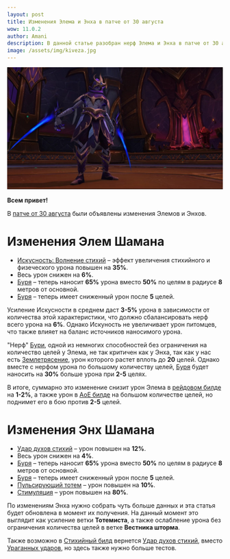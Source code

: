 ```yaml
---    
layout: post
title: Изменения Элема и Энха в патче от 30 августа 
wow: 11.0.2
author: Amani
description: В данной статье разобран нерф Элема и Энха в патче от 30 августа в The War Within.
image: /assets/img/kiveza.jpg
---
```



<p align="center">
    <img src="/assets/img/kiveza.jpg"> 
</p>


**Всем привет!**

В [патче от 30 августа](https://us.forums.blizzard.com/en/wow/t/war-within-class-tuning-incoming-%E2%80%93-september-3/1937024/1) были объявлены изменения Элемов и Энхов.

# Изменения Элем Шамана

* [Искусность: Волнение стихий](https://www.wowhead.com/ru/spell=168534) – эффект увеличения стихийного и физеческого урона повышен на **35%**.
* Весь урон снижен на **6%**.
* [Буря](https://ru.wowhead.com/spell=454009) – теперь наносит **65%** урона вместо **50%** по целям в радиусе **8** метров от основной.
* [Буря](https://ru.wowhead.com/spell=454009) – теперь имеет сниженный урон после **5** целей.

Усиление Искусности в среднем даст **3-5%** урона в зависимости от количества этой характеристики, что должно сбалансировать нерф всего урона на **6%**. Однако Искуность не увеличивает урон питомцев, что также влияет на баланс источников наносимого урона.

"Нерф" [Бури](https://ru.wowhead.com/spell=454009), одной из немногих способностей без ограничения на количество целей у Элема, не так критичен как у Энха, так как у нас есть [Землетрясение](https://ru.wowhead.com/spell=61882), урон которого растет вплоть до **20** целей. Однако вместе с нерфом урона по большому количеству целей, [Буря](https://ru.wowhead.com/spell=454009) будет наносить на **30%** больше урона при **2-5** целях.

В итоге, суммарно это изменение снизит урон Элема в [рейдовом билде](https://stormkeeper.ru/ele/guide.html#%D1%82%D0%B0%D0%BB%D0%B0%D0%BD%D1%82%D1%8B-%D0%B4%D0%BB%D1%8F-%D1%80%D0%B5%D0%B9%D0%B4%D0%B0) на **1-2%**, а также урон в [АоЕ билде](https://stormkeeper.ru/ele/guide.html#%D1%82%D0%B0%D0%BB%D0%B0%D0%BD%D1%82%D1%8B-%D0%B4%D0%BB%D1%8F-%D0%BC%D0%B8%D1%84%D0%B8%D0%BA) на большом количестве целей, но поднимет его в бою против **2-5** целей.


# Изменения Энх Шамана

* [Удар духов стихий](https://www.wowhead.com/ru/spell=117014) – урон повышен на **12%**.
* Весь урон снижен на **4%**.
* [Буря](https://ru.wowhead.com/spell=454009) – теперь наносит **65%** урона вместо **50%** по целям в радиусе **8** метров от основной.
* [Буря](https://ru.wowhead.com/spell=454009) – теперь имеет сниженный урон после **5** целей.
* [Пульсирующий тотем](https://www.wowhead.com/ru/spell=444995) – урон повышен на **10%**.
* [Стимуляция](https://www.wowhead.com/ru/spell=445035) – урон повышен на **80%**.

По изменениям Энха нужно собрать чуть больше данных и эта статья будет обновлена в момент их получения. На данный момент это выглядит как усиление ветки **Тотемиста**, а также ослабление урона без ограничения количества целей в ветке **Вестника шторма**.

Также возможно в [Стихийный билд](https://stormkeeper.ru/enh/guide.html#%D1%82%D0%B0%D0%BB%D0%B0%D0%BD%D1%82%D1%8B-%D0%B4%D0%BB%D1%8F-%D1%80%D0%B5%D0%B9%D0%B4%D0%B0) вернется [Удар духов стихий](https://www.wowhead.com/ru/spell=117014), вместо [Ураганных ударов](https://www.wowhead.com/ru/spell=428071), но здесь также нужно больше тестов.